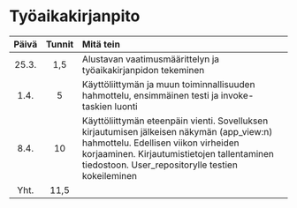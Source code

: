 # Työaikakirjanpito #
| Päivä | Tunnit | Mitä tein |
|:-----:|:------:|:----------|
| 25.3. | 1,5 | Alustavan vaatimusmäärittelyn ja työaikakirjanpidon tekeminen |
| 1.4. | 5 | Käyttöliittymän ja muun toiminnallisuuden hahmottelu, ensimmäinen testi ja invoke-taskien luonti|
| 8.4. | 10 | Käyttöliittymän eteenpäin vienti. Sovelluksen kirjautumisen jälkeisen näkymän (app_view:n) hahmottelu. Edellisen viikon virheiden korjaaminen. Kirjautumistietojen tallentaminen tiedostoon. User_repositorylle testien kokeileminen|
| Yht. | 11,5 |
